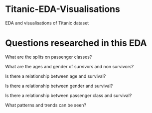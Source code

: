 # Titanic-EDA-Visualisations
EDA and visualisations of Titanic dataset

# Questions researched in this EDA

What are the splits on passenger classes?

What are the ages and gender of survivors and non survivors?

Is there a relationship between age and survival?

Is there a relationship between gender and survival?

Is there a relationship between passenger class and survival?

What patterns and trends can be seen?
